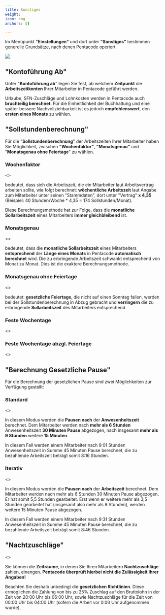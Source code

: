 ```yaml
---
title: Sonstiges
weight: 
icon: cog
anchors: []

---
```

Im Menüpunkt **"Einstellungen"** und dort unter **"Sonstiges"** bestimmen generelle Grundsätze, nach denen Pentacode operiert

![](https://s3.amazonaws.com/helpscout.net/docs/assets/5dd29b3f04286364bc91dcd3/images/5ea3064304286364bc98f584/file-1sQNejvNT1.png)

## "Kontoführung Ab"

Unter "**Kontoführung ab**" legen Sie fest, ab welchem **Zeitpunkt** die **Arbeitszeitkonten** Ihrer Mitarbeiter in Pentacode geführt werden.

Urlaube, SFN-Zuschläge und Lohnkosten werden in Pentacode auch **bruchteilig berechnet**. Für die Einheitlichkeit der Buchhaltung und eine später bessere Nachvollziehbarkeit ist es jedoch **empfehlenswert**, den **ersten eines Monats** zu wählen.

## "Sollstundenberechnung"

Für die "**Sollstundenberechnung**" der Arbeitszeiten Ihrer Mitarbeiter haben Sie Möglichkeit, zwischen **"Wochenfaktor"**, **"Monatsgenau"** und "**Monatsgenau ohne Feiertage**" zu wählen.

### Wochenfaktor

<<Screenshot>>

bedeutet, dass sich die Arbeitszeit, die ein Mitarbeiter laut Arbeitsvertrag arbeiten sollte, wie folgt berechnet: **wöchentliche Arbeitszeit** laut Angabe zum Mitarbeiter unter seinen "Stammdaten", dort unter "Vertrag" **x 4,35** (Beispiel: 40 Stunden/Woche * 4,35 = 174 Sollstunden/Monat).

Diese Berechnungsmethode hat zur Folge, dass die **monatliche Sollarbeitszeit** eines Mitarbeiters **immer gleichbleibend** ist.

### Monatsgenau

<<Screenshot>>

bedeutet, dass die **monatliche Sollarbeitszeit** eines Mitarbeiters **entsprechend** der **Länge eines Monats** in Pentacode **automatisch berechnet** wird. Die zu erbringende Arbeitszeit schwankt entsprechend von Monat zu Monat. Dies ist die exaktere Berechnungsmethode.

### Monatsgenau ohne Feiertage

<<Screenshot>>

bedeutet: **gesetzliche Feiertage**, die nicht auf einen Sonntag fallen, werden bei der Sollstundenberechnung in Abzug gebracht und **verringern** die zu erbringende **Sollarbeitszeit** des Mitarbeiters entsprechend.

### Feste Wochentage

<<Screenshot>>

### Feste Wochentage abzgl. Feiertage

<<Screenshot>>

## "Berechnung Gesetzliche Pause"

Für die Berechnung der gesetzlichen Pause sind zwei Möglichkeiten zur Verfügung gestellt:

### Standard

<<Screenshot>>

In diesem Modus werden die **Pausen nach** der **Anwesenheitszeit** berechnet. Dem Mitarbeiter werden nach **mehr als 6 Stunden** Anwesenheitszeit **30 Minuten Pause** abgezogen, nach insgesamt **mehr als 9 Stunden** weitere **15 Minuten**.

In diesem Fall werden einem Mitarbeiter nach 9:01 Stunden Anwesenheitszeit in Summe 45 Minuten Pause berechnet, die zu bezahlende Arbeitszeit beträgt somit 8:16 Stunden.

### Iterativ

<<Screenshot>>

In diesem Modus werden die **Pausen nach** der **Arbeitszeit** berechnet. Dem Mitarbeiter werden nach mehr als 6 Stunden 30 Minuten Pause abgezogen. Er hat somit 5,5 Stunden gearbeitet. Erst wenn er weitere mehr als 3,5 Stunden gearbeitet hat (insgesamt also mehr als 9 Stunden), werden weitere 15 Minuten Pause abgezogen.

In diesem Fall werden einem Mitarbeiter nach 9:31 Stunden Anwesenheitszeit in Summe 45 Minuten Pause berechnet, die zu bezahlende Arbeitszeit beträgt somit 8:46 Stunden.

## "Nachtzuschläge"

<<Screenshot>>

Sie können die **Zeiträume**, in denen Sie Ihren Mitarbeitern **Nachtzuschläge** zahlen, einengen. **Pentacode überprüft hierbei nicht die Zulässigkeit Ihrer Angaben!**

Beachten Sie deshalb unbedingt die **gesetzlichen Richtlinien**. Diese ermöglichen die Zahlung von bis zu 25% Zuschlag auf den Bruttolohn in der Zeit von 20:00 Uhr bis 06:00 Uhr, sowie Nachtzuschläge für die Zeit von 00:00 Uhr bis 04:00 Uhr (sofern die Arbeit vor 0:00 Uhr aufgenommen wurde).